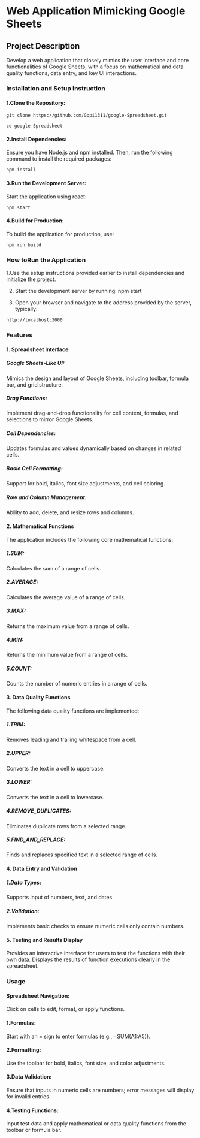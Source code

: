 # Web Application Mimicking Google Sheets

## Project Description

Develop a web application that closely mimics the user interface and core functionalities 
of Google Sheets, with a focus on mathematical and data quality functions, data entry, 
and key UI interactions.

### Installation and Setup Instruction

#### 1.Clone the Repository:

~~~
git clone https://github.com/Gopi1311/google-Spreadsheet.git
~~~

~~~
cd google-Spreadsheet
~~~

#### 2.Install Dependencies: 
  Ensure you have Node.js and npm installed. Then, run the following command to install the required packages:
~~~
npm install
~~~
#### 3.Run the Development Server: 
  Start the application using react:
~~~
npm start
~~~
#### 4.Build for Production:
To build the application for production, use:
~~~
npm run build
~~~

### How toRun the Application

1.Use the setup instructions provided earlier to install dependencies and initialize the project.

2. Start the development server by running: npm start
   
3. Open your browser and navigate to the address provided by the server, typically:
~~~
http://localhost:3000
~~~

### Features
#### 1. Spreadsheet Interface
##### Google Sheets-Like UI:
Mimics the design and layout of Google Sheets, including toolbar, formula bar, and grid structure.
    
##### Drag Functions:
Implement drag-and-drop functionality for cell content, formulas, and selections to mirror Google Sheets.
    
##### Cell Dependencies:
Updates formulas and values dynamically based on changes in related cells.
    
##### Basic Cell Formatting:
Support for bold, italics, font size adjustments, and cell coloring.
    
##### Row and Column Management:
Ability to add, delete, and resize rows and columns.
#### 2. Mathematical Functions
The application includes the following core mathematical functions:
##### 1.SUM: 
Calculates the sum of a range of cells.
##### 2.AVERAGE: 
Calculates the average value of a range of cells.
##### 3.MAX:
Returns the maximum value from a range of cells.
##### 4.MIN: 
Returns the minimum value from a range of cells.
##### 5.COUNT: 
Counts the number of numeric entries in a range of cells.

#### 3. Data Quality Functions
  The following data quality functions are implemented:
##### 1.TRIM: 
Removes leading and trailing whitespace from a cell.
##### 2.UPPER: 
Converts the text in a cell to uppercase.
##### 3.LOWER: 
Converts the text in a cell to lowercase.
##### 4.REMOVE_DUPLICATES: 
Eliminates duplicate rows from a selected range.
##### 5.FIND_AND_REPLACE: 
Finds and replaces specified text in a selected range of cells.

#### 4. Data Entry and Validation
##### 1.Data Types:
Supports input of numbers, text, and dates.
##### 2.Validation:
Implements basic checks to ensure numeric cells only contain numbers.

#### 5. Testing and Results Display
Provides an interactive interface for users to test the functions with their own data.
Displays the results of function executions clearly in the spreadsheet.


### Usage
#### Spreadsheet Navigation:
Click on cells to edit, format, or apply functions.
#### 1.Formulas:
Start with an = sign to enter formulas (e.g., =SUM(A1:A5)).
#### 2.Formatting:
Use the toolbar for bold, italics, font size, and color adjustments.
#### 3.Data Validation:
Ensure that inputs in numeric cells are numbers; error messages will display for invalid entries.
#### 4.Testing Functions:
Input test data and apply mathematical or data quality functions from the toolbar or formula bar.

